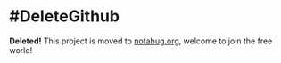 #DeleteGithub
==============
**Deleted!** This project is moved to [notabug.org](https://notabug.org/niconiconi/prc-flag), welcome to join the free world!
